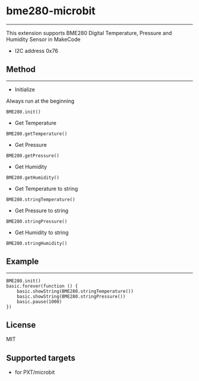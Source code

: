 # bme280-microbit
---
This extension supports BME280 Digital Temperature, Pressure and Humidity Sensor in MakeCode

* I2C address 0x76

## Method
---
* Initialize

Always run at the beginning
```
BME280.init()
```
* Get Temperature
```
BME280.getTemperature()
```

* Get Pressure
```
BME280.getPressure()
```

* Get Humidity
```
BME280.getHumidity()
```

* Get Temperature to string
```
BME280.stringTemperature()
```

* Get Pressure to string
```
BME280.stringPressure()
```

* Get Humidity to string
```
BME280.stringHumidity()
```

## Example
---
```
BME280.init()
basic.forever(function () {
    basic.showString(BME280.stringTemperature())
    basic.showString(BME280.stringPressure())
    basic.pause(1000)
})
```

## License
MIT

## Supported targets

* for PXT/microbit

